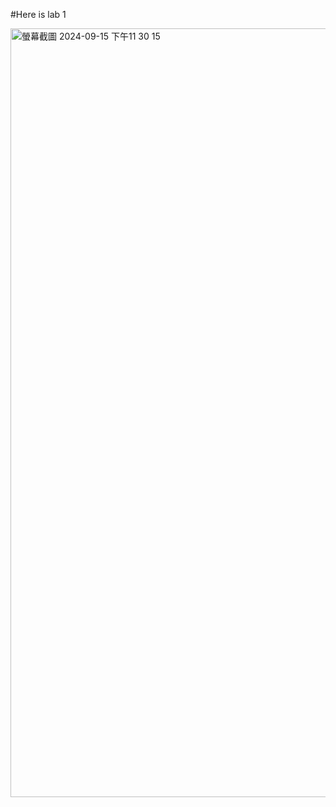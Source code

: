 #Here is lab 1

<img width="1230" alt="螢幕截圖 2024-09-15 下午11 30 15" src="https://github.com/user-attachments/assets/ad64d951-ea58-4f25-87ac-b5b825116ec5">
